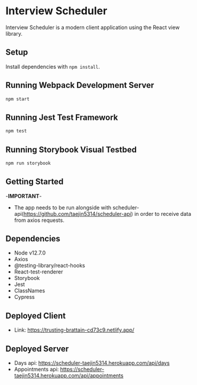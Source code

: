 # Interview Scheduler

Interview Scheduler is a modern client application using the React view library.

## Setup

Install dependencies with `npm install`.

## Running Webpack Development Server

```sh
npm start
```

## Running Jest Test Framework

```sh
npm test
```

## Running Storybook Visual Testbed

```sh
npm run storybook
```

## Getting Started

-**IMPORTANT**-

- The app needs to be run alongside with scheduler-api(https://github.com/taejin5314/scheduler-api) in order to receive data from axios requests.

## Dependencies

- Node v12.7.0
- Axios
- @testing-library/react-hooks
- React-test-renderer
- Storybook
- Jest
- ClassNames
- Cypress

## Deployed Client

- Link: https://trusting-brattain-cd73c9.netlify.app/

## Deployed Server

- Days api: https://scheduler-taejin5314.herokuapp.com/api/days
- Appointments api: https://scheduler-taejin5314.herokuapp.com/api/appointments
